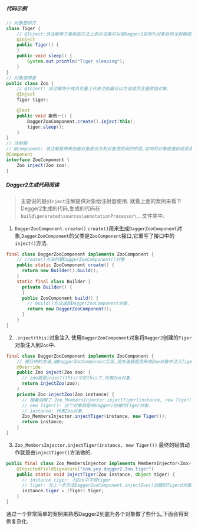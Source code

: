 ##### 代码示例
```java
// 对象提供方
class Tiger {
    // @Inject:该注解用于类构造方法上表示该类可以被Dagger2实例化对象后供注射器使用.
    @Inject  
    public Tiger() {
    }
    public void sleep() {
        System.out.println("Tiger sleeping");
    }
}
// 对象使用者
public class Zoo {
    // @Inject: 该注解用于成员变量上代表注射器可以为该成员变量赋值对象.
    @Inject
    Tiger tiger;

    @Test
    public void 案例一() {
        DaggerZooComponent.create().inject(this);
        tiger.sleep();
    }
}
// 注射器
// @Component: 该注解是用来创造对象提供方和对象使用间的桥梁,如何将对象赋值给成员变量都是由它来做的.
@Component
interface ZooComponent {
    Zoo inject(Zoo zoo);
}
```
##### Dagger2生成代码阅读
> 主要说的是`@Inject`注解提供对象给注射器使用.
就着上面的案例来看下Degger2生成的代码,生成的代码在`build\generated\sources\annotationProcessor\..`文件夹中.
1. `DaggerZooComponent.create()`
`create()`用来生成`DaggerZooComponent`对象,`DaggerZooComponent`的父类是`ZooComponent`接口,它重写了接口中的`inject()`方法.
```java
final class DaggerZooComponent implements ZooComponent {
    // create()方法创建DaggerZooComponent()对象
    public static ZooComponent create() {
      return new Builder().build();
    }
    static final class Builder {
      private Builder() {
      }
      public ZooComponent build() {
        // build()方法返回DaggerZooComponent对象.
        return new DaggerZooComponent();
      }
    }
}
```
2. `.inject(this)`对象注入
使用`DaggerZooComponent`对象将`Dagger2`创建的`Tiger`对象注入到`Zoo`中.
```java
final class DaggerZooComponent implements ZooComponent {
    // 接口中的方法,由DaggerZooComponent实现,该方法就是用来向Zoo对象中注入Tiger对象的.
    @Override
    public Zoo inject(Zoo zoo) {
      // zoo就是inject(this)中的this了,代表Zoo对象.
      return injectZoo(zoo);
    }
    private Zoo injectZoo(Zoo instance) {
      // 接着调用了 Zoo_MembersInjector.injectTiger(instance, new Tiger());
      // new Tiger(): 这个对象就是由Dagger2创建的Tiger对象.
      // instance: 代表Zoo对象.
      Zoo_MembersInjector.injectTiger(instance, new Tiger());
      return instance;
    }
}
```
3. `Zoo_MembersInjector.injectTiger(instance, new Tiger())`
最终的赋值动作就是由`injectTiger()`方法做的.
```java
public final class Zoo_MembersInjector implements MembersInjector<Zoo> {
    @InjectedFieldSignature("com.yey.dagger2.Zoo.tiger")
    public static void injectTiger(Zoo instance, Object tiger) {
      // instance.tiger: 为Zoo中字段tiger
      // tiger: 为上一步方法DaggerZooComponent.injectZoo()创建的Tigerd对象.
      instance.tiger = (Tiger) tiger;
    }
}
```
通过一个非常简单的案例来熟悉Dagger2到底为各个对象做了些什么,下面会将案例复杂化.